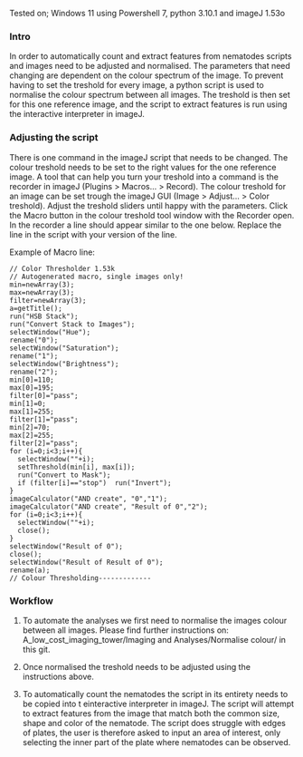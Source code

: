 Tested on; Windows 11 using Powershell 7, python 3.10.1 and imageJ 1.53o

### Intro
In order to automatically count and extract features from nematodes scripts and images need to be adjusted and normalised. The parameters that need changing are dependent on the colour spectrum of the image. To prevent having to set the treshold for every image, a python script is used to normalise the colour spectrum between all images. The treshold is then set for this one reference image, and the script to extract features is run using the interactive interpreter in imageJ.

### Adjusting the script
There is one command in the imageJ script that needs to be changed. The colour treshold needs to be set to the right values for the one reference image. A tool that can help you turn your treshold into a command is the recorder in imageJ (Plugins > Macros... > Record). The colour treshold for an image can be set trough the imageJ GUI (Image > Adjust... > Color treshold). Adjust the treshold sliders until happy with the parameters. Click the Macro button in the colour treshold tool window with the Recorder open. In the recorder a line should appear similar to the one below. Replace the line in the script with your version of the line. 

Example of Macro line:

	// Color Thresholder 1.53k
	// Autogenerated macro, single images only!
	min=newArray(3);
	max=newArray(3);
	filter=newArray(3);
	a=getTitle();
	run("HSB Stack");
	run("Convert Stack to Images");
	selectWindow("Hue");
	rename("0");
	selectWindow("Saturation");
	rename("1");
	selectWindow("Brightness");
	rename("2");
	min[0]=110;
	max[0]=195;
	filter[0]="pass";
	min[1]=0;
	max[1]=255;
	filter[1]="pass";
	min[2]=70;
	max[2]=255;
	filter[2]="pass";
	for (i=0;i<3;i++){
	  selectWindow(""+i);
	  setThreshold(min[i], max[i]);
	  run("Convert to Mask");
	  if (filter[i]=="stop")  run("Invert");
	}
	imageCalculator("AND create", "0","1");
	imageCalculator("AND create", "Result of 0","2");
	for (i=0;i<3;i++){
	  selectWindow(""+i);
	  close();
	}
	selectWindow("Result of 0");
	close();
	selectWindow("Result of Result of 0");
	rename(a);
	// Colour Thresholding-------------
	
### Workflow
1) To automate the analyses we first need to normalise the images colour between all images. Please find further instructions on: A_low_cost_imaging_tower/Imaging and Analyses/Normalise colour/ in this git. 

2) Once normalised the treshold needs to be adjusted using the instructions above. 

3) To automatically count the nematodes the script in its entirety needs to be copied into t einteractive interpreter in imageJ. The script will attempt to extract features from the image that match both the common size, shape and color of the nematode. The script does struggle with edges of plates, the user is therefore asked to input an area of interest, only selecting the inner part of the plate where nematodes can be observed.
 





	
